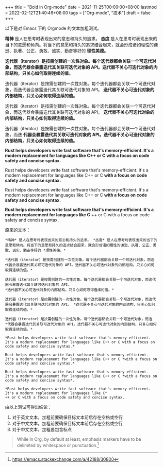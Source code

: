+++
title = "Bold in Org-mode"
date = 2021-11-25T00:00:00+08:00
lastmod = 2022-02-12T21:40:46+08:00
tags = ["Org-mode", "技术"]
draft = false
+++

以下是对 Emacs 下的 Orgmode 的文本加粗测试。

**精神** 是人在思考时表现出来的意志和持久的追求。 **态度** 是人在思考时表现出来的当下的意愿和倾向。将当下的意愿和持久的追求结合起来，就会形成诸如理性的谦逊、执著、公正、勇敢、诚实、勤奋等好的 **理性美德。**

**迭代器（iterator）是按需创建的一次性对象。每个迭代器都会关联一个可迭代对象，而迭代器会暴露迭代其关联可迭代对象的 API。迭代器不关心可迭代对象的内部结构，只关心如何取得连续的值。**

迭代器（iterator）是按需创建的一次性对象。每个迭代器都会关联一个可迭代对象，而迭代器会暴露迭代其关联可迭代对象的 API。
**迭代器不关心可迭代对象的内部结构，只关心如何取得连续的值。**

迭代器（iterator）是按需创建的一次性对象。每个迭代器都会关联一个可迭代对象，而迭代器会暴露迭代其关联可迭代对象的 API。 **迭代器不关心可迭代对象的内部结构，只关心如何取得连续的值。**

迭代器（iterator）是按需创建的一次性对象。每个迭代器都会关联一个可迭代对象，而迭
**代器会暴露迭代其关联可迭代对象的 API。迭代器不关心可迭代对象的内部结构，只关心如何取得连续的值。**

**Rust helps developers write fast software that's memory-efficient. It's a modern replacement for languages like C++ or C with a focus on code safety and concise syntax.**

Rust helps developers write fast software that's memory-efficient. It's a modern replacement for languages like C++ or C **with a focus on code safety and concise syntax.**

Rust helps developers write fast software that's memory-efficient. It's a modern replacement for languages like C++ or C **with a focus on code safety and concise syntax**.

**Rust helps developers write fast software that's memory-efficient. It's a modern replacement for languages like C**
++ or C with a focus on code safety and concise syntax.

原来的文本：

```nil
*精神* 是人在思考时表现出来的意志和持久的追求。 *态度* 是人在思考时表现出来的当下的意愿和倾向。将当下的意愿和持久的追求结合起来，就会形成诸如理性的谦逊、执著、公正、勇敢、诚实、勤奋等好的 *理性美德。*

*迭代器（iterator）是按需创建的一次性对象。每个迭代器都会关联一个可迭代对象，而迭代器会暴露迭代其关联可迭代对象的 API。迭代器不关心可迭代对象的内部结构，只关心如何取得连续的值。*

迭代器（iterator）是按需创建的一次性对象。每个迭代器都会关联一个可迭代对象，而迭代器会暴露迭代其关联可迭代对象的 API。
*迭代器不关心可迭代对象的内部结构，只关心如何取得连续的值。*

迭代器（iterator）是按需创建的一次性对象。每个迭代器都会关联一个可迭代对象，而迭代器会暴露迭代其关联可迭代对象的 API。 *迭代器不关心可迭代对象的内部结构，只关心如何取得连续的值。*

迭代器（iterator）是按需创建的一次性对象。每个迭代器都会关联一个可迭代对象，而迭
*代器会暴露迭代其关联可迭代对象的 API。迭代器不关心可迭代对象的内部结构，只关心如何取得连续的值。*

*Rust helps developers write fast software that's memory-efficient. It's a modern replacement for languages like C++ or C with a focus on code safety and concise syntax.*

Rust helps developers write fast software that's memory-efficient. It's a modern replacement for languages like C++ or C *with a focus on code safety and concise syntax.*

Rust helps developers write fast software that's memory-efficient. It's a modern replacement for languages like C++ or C *with a focus on code safety and concise syntax*.

*Rust helps developers write fast software that's memory-efficient. It's a modern replacement for languages like C*
++ or C with a focus on code safety and concise syntax.
```

由以上测试可得出结论：

1.  对于英文文本，加粗前要确保目标文本前后存在空格或空行
2.  对于中文文本，加粗前要确保目标文本前后存在空格或空行
3.  对于中文文本，加粗要包含标点

> While in Org, by default at least, emphasis markers have to be delimited by whitespace or punctuation.[^fn:1]

[^fn:1]: <https://emacs.stackexchange.com/a/42188/30800>